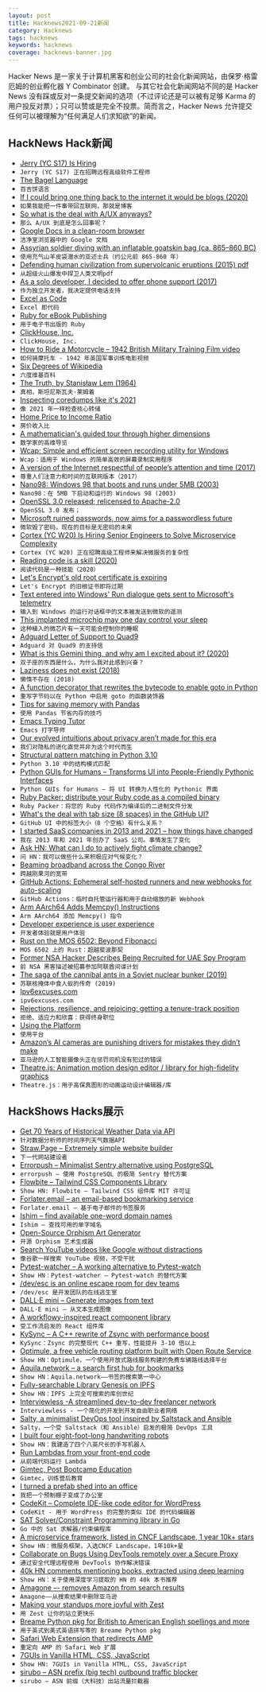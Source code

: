 ```yaml
---
layout: post
title: Hacknews2021-09-21新闻
category: Hacknews
tags: hacknews
keywords: hacknews
coverage: hacknews-banner.jpg
---
```


Hacker News 是一家关于计算机黑客和创业公司的社会化新闻网站，由保罗·格雷厄姆的创业孵化器 Y Combinator 创建。
与其它社会化新闻网站不同的是 Hacker News 没有踩或反对一条提交新闻的选项（不过评论还是可以被有足够 Karma 的用户投反对票）；只可以赞或是完全不投票。简而言之，Hacker News 允许提交任何可以被理解为“任何满足人们求知欲”的新闻。

## HackNews Hack新闻


- [Jerry (YC S17) Is Hiring](https://jobs.lever.co/getjerry/8a65340f-f253-4da6-8259-ad1fe527a7e8)
- `Jerry (YC S17) 正在招聘远程高级软件工程师`
- [The Bagel Language](https://www.brandons.me/blog/the-bagel-language)
- `百吉饼语言`
- [If I could bring one thing back to the internet it would be blogs (2020)](http://tttthis.com/blog/if-i-could-bring-one-thing-back-to-the-internet-it-would-be-blogs)
- `如果我能把一件事带回互联网，那就是博客`
- [So what is the deal with A/UX anyways?](https://virtuallyfun.com/wordpress/2021/09/19/so-what-is-the-deal-with-a-ux-anyways/)
- `那么 A/UX 到底是怎么回事呢？`
- [Google Docs in a clean-room browser](https://www.ekioh.com/devblog/google-docs-in-a-clean-room-browser/)
- `洁净室浏览器中的 Google 文档`
- [Assyrian soldier diving with an inflatable goatskin bag (ca. 865–860 BC)](https://twitter.com/FedeItaliano76/status/1435295257437028352)
- `使用充气山羊皮袋潜水的亚述士兵（约公元前 865-860 年）`
- [Defending human civilization from supervolcanic eruptions (2015) pdf](https://scienceandtechnology.jpl.nasa.gov/sites/default/files/documents/DefendingCivilizationFromSupervolcanos20151015.pdf)
- `从超级火山爆发中捍卫人类文明pdf`
- [As a solo developer, I decided to offer phone support (2017)](http://plumshell.com/2017/11/30/as-a-solo-app-developer-i-decided-to-offer-phone-support-and-this-is-what-happened/)
- `作为独立开发者，我决定提供电话支持`
- [Excel as Code](https://github.com/GavinMendelGleason/excel_as_code)
- `Excel 即代码`
- [Ruby for eBook Publishing](https://nts.strzibny.name/ruby-for-ebook-publishing/)
- `用于电子书出版的 Ruby`
- [ClickHouse, Inc.](https://github.com/ClickHouse/ClickHouse/blob/master/website/blog/en/2021/clickhouse-inc.md)
- `ClickHouse, Inc.`
- [How to Ride a Motorcycle – 1942 British Military Training Film video](https://www.youtube.com/watch?v=Q7OPLWQJYKg)
- `如何骑摩托车 - 1942 年英国军事训练电影视频`
- [Six Degrees of Wikipedia](https://www.sixdegreesofwikipedia.com/)
- `六度维基百科`
- [The Truth, by Stanisław Lem (1964)](https://thereader.mitpress.mit.edu/the-truth-by-stanislaw-lem/)
- `真相，斯坦尼斯瓦夫·莱姆着`
- [Inspecting coredumps like it's 2021](https://nixos.mayflower.consulting/blog/2021/09/06/coredumpctl/)
- `像 2021 年一样检查核心转储`
- [Home Price to Income Ratio](https://www.longtermtrends.net/home-price-median-annual-income-ratio/)
- `房价收入比`
- [A mathematician's guided tour through higher dimensions](https://www.quantamagazine.org/a-mathematicians-guided-tour-through-high-dimensions-20210913/)
- `数学家的高维导览`
- [Wcap: Simple and efficient screen recording utility for Windows](https://github.com/mmozeiko/wcap)
- `Wcap：适用于 Windows 的简单高效的屏幕录制实用程序`
- [A version of the Internet respectful of people’s attention and time (2017)](https://girardin.medium.com/after-the-big-now-f0a3f1857294)
- `尊重人们注意力和时间的互联网版本（2017）`
- [Nano98: Windows 98 that boots and runs under 5MB (2003)](https://web.archive.org/web/20080306134751/http://www.etek.chalmers.se/~e8gus/nano98/)
- `Nano98：在 5MB 下启动和运行的 Windows 98 (2003)`
- [OpenSSL 3.0 released; relicensed to Apache-2.0](https://lwn.net/Articles/868536/)
- `OpenSSL 3.0 发布；`
- [Microsoft ruined passwords, now aims for a passwordless future](https://puri.sm/posts/microsoft-ruined-passwords-now-aims-for-a-passwordless-future/)
- `微软毁了密码，现在的目标是无密码的未来`
- [Cortex (YC W20) Is Hiring Senior Engineers to Solve Microservice Complexity](https://jobs.ashbyhq.com/cortex/c26bd57b-97d3-41fc-accd-fbf24c4e917a)
- `Cortex (YC W20) 正在招聘高级工程师来解决微服务的复杂性`
- [Reading code is a skill (2020)](https://trishagee.com/2020/09/07/reading-code-is-a-skill/)
- `阅读代码是一种技能（2020）`
- [Let's Encrypt's old root certificate is expiring](https://scotthelme.co.uk/lets-encrypt-old-root-expiration/)
- `Let's Encrypt 的旧根证书即将过期`
- [Text entered into Windows' Run dialogue gets sent to Microsoft's telemetry](https://twitter.com/netresec/status/1440036446291693574)
- `输入到 Windows 的运行对话框中的文本被发送到微软的遥测`
- [This implanted microchip may one day control your sleep](https://www.freethink.com/technology/a-microchip-may-revolutionize-how-we-treat-diseases)
- `这种植入的微芯片有一天可能会控制你的睡眠`
- [Adguard Letter of Support to Quad9](https://adguard.com/en/blog/adguard-quad9-statement.html)
- `Adguard 对 Quad9 的支持信`
- [What is this Gemini thing, and why am I excited about it? (2020)](https://drewdevault.com/2020/11/01/What-is-Gemini-anyway.html)
- `双子座的东西是什么，为什么我对此感到兴奋？ `
- [Laziness does not exist (2018)](https://humanparts.medium.com/laziness-does-not-exist-3af27e312d01)
- `懒惰不存在 (2018)`
- [A function decorator that rewrites the bytecode to enable goto in Python](https://github.com/snoack/python-goto)
- `重写字节码以在 Python 中启用 goto 的函数装饰器`
- [Tips for saving memory with Pandas](https://marcobonzanini.com/2021/09/15/tips-for-saving-memory-with-pandas/)
- `使用 Pandas 节省内存的技巧`
- [Emacs Typing Tutor](https://connorberry.com/2021/08/20/emacs-typing-tutor/)
- `Emacs 打字导师`
- [Our evolved intuitions about privacy aren’t made for this era](https://psyche.co/ideas/our-evolved-intuitions-about-privacy-arent-made-for-this-era)
- `我们对隐私的进化直觉并非为这个时代而生`
- [Structural pattern matching in Python 3.10](https://benhoyt.com/writings/python-pattern-matching/)
- `Python 3.10 中的结构模式匹配`
- [Python GUIs for Humans – Transforms UI into People-Friendly Pythonic Interfaces](https://github.com/PySimpleGUI/PySimpleGUI)
- `Python GUIs for Humans – 将 UI 转换为人性化的 Pythonic 界面`
- [Ruby Packer: distribute your Ruby code as a compiled binary](https://github.com/pmq20/ruby-packer)
- `Ruby Packer：将您的 Ruby 代码作为编译后的二进制文件分发`
- [What's the deal with tab size (8 spaces) in the GitHub UI?](https://github.community/t/whats-the-deal-with-tab-sizes-on-github-gists/954)
- `GitHub UI 中的标签大小（8 个空格）有什么关系？`
- [I started SaaS companies in 2013 and 2021 – how things have changed](https://blog.airplane.dev/i-started-a-saas-company-in-2013-and-2021-heres-how-its-changed/)
- `我在 2013 年和 2021 年创办了 SaaS 公司。事情发生了变化`
- [Ask HN: What can I do to actively fight climate change?](item?id=28601257)
- `问 HN：我可以做些什么来积极应对气候变化？`
- [Beaming broadband across the Congo River](https://x.company/blog/posts/taara-beaming-broadband-across-congo/)
- `跨越刚果河的宽带`
- [GitHub Actions: Ephemeral self-hosted runners and new webhooks for auto-scaling](https://github.blog/changelog/2021-09-20-github-actions-ephemeral-self-hosted-runners-new-webhooks-for-auto-scaling/)
- `GitHub Actions：临时自托管运行器和用于自动缩放的新 Webhook`
- [Arm AArch64 Adds Memcpy() Instructions](https://community.arm.com/developer/ip-products/processors/b/processors-ip-blog/posts/arm-a-profile-architecture-developments-2021)
- `Arm AArch64 添加 Memcpy() 指令`
- [Developer experience is user experience](https://www.mikebrevoort.com/post/002-developer-experience-is-user-experience)
- `开发者体验就是用户体验`
- [Rust on the MOS 6502: Beyond Fibonacci](https://gergo.erdi.hu/blog/2021-09-18-rust_on_the_mos_6502__beyond_fibonacci/)
- `MOS 6502 上的 Rust：超越斐波那契`
- [Former NSA Hacker Describes Being Recruited for UAE Spy Program](https://zetter.substack.com/p/former-nsa-hacker-describes-being)
- `前 NSA 黑客描述被招募参加阿联酋间谍计划`
- [The saga of the cannibal ants in a Soviet nuclear bunker (2019)](https://www.atlasobscura.com/articles/cannibal-ants-soviet-nuclear-bunker)
- `苏联核掩体中食人蚁的传奇 (2019)`
- [Ipv6excuses.com](https://ipv6excuses.com/)
- `ipv6excuses.com`
- [Rejections, resilience, and rejoicing: getting a tenure-track position](https://bastian.rieck.me/blog/posts/2021/tenure_track/)
- `拒绝、适应力和欣喜：获得终身职位`
- [Using the Platform](https://elisehe.in/2021/08/22/using-the-platform)
- `使用平台`
- [Amazon’s AI cameras are punishing drivers for mistakes they didn’t make](https://www.vice.com/en/article/88npjv/amazons-ai-cameras-are-punishing-drivers-for-mistakes-they-didnt-make)
- `亚马逊的人工智能摄像头正在惩罚司机没有犯过的错误`
- [Theatre.js: Animation motion design editor / library for high-fidelity graphics](https://github.com/AriaMinaei/theatre)
- `Theatre.js：用于高保真图形的动画运动设计编辑器/库`


## HackShows Hacks展示

- [ Get 70 Years of Historical Weather Data via API](https://oikolab.com)
- `针对数据分析师的时间序列天气数据API`
- [ Straw.Page – Extremely simple website builder](https://straw.page/start)
- `下一代网站建设者`
- [ Errorpush – Minimalist Sentry alternative using PostgreSQL](https://github.com/hauxir/errorpush)
- `errorpush – 使用 PostgreSQL 的极简 Sentry 替代方案`
- [ Flowbite – Tailwind CSS Components Library](https://flowbite.com/docs/getting-started/introduction/)
- `Show HN: Flowbite – Tailwind CSS 组件库 MIT 许可证`
- [ Forlater.email – an email-based bookmarking service](https://forlater.email)
- `Forlater.email – 基于电子邮件的书签服务`
- [ Ishim – find available one-word domain names](https://ish.im/)
- `Ishim – 查找可用的单字域名`
- [ Open-Source Orphism Art Generator](https://tool.graphics/orphism)
- `开源 Orphism 艺术生成器`
- [ Search YouTube videos like Google without distractions](https://yougle.page/)
- `像谷歌一样搜索 YouTube 视频，不受干扰`
- [ Pytest-watcher – A working alternative to Pytest-watch](https://github.com/olzhasar/pytest-watcher)
- `Show HN：Pytest-watcher – Pytest-watch 的替代方案`
- [ /dev/esc is an online escape room for dev teams](https://www.dev-esc.com)
- `/dev/esc 是开发团队的在线逃生室`
- [ DALL·E mini – Generate images from text](https://huggingface.co/spaces/flax-community/dalle-mini)
- `DALL·E mini – 从文本生成图像`
- [ A workflowy-inspired react component library](https://github.com/davidmnoll/chkflow)
- `受工作流启发的 React 组件库`
- [ KySync – A C++ rewrite of Zsync with performance boost](https://kyall.notion.site/KySync-v1-0-29eaad446308449a8c9a2373850eed62)
- `KySync：Zsync 的完整现代 C++ 重写，性能提升 3-10 倍以上`
- [ Optimule, a free vehicle routing platform built with Open Route Service](https://optimule.com/)
- `Show HN：Optimule，一个使用开放式路线服务构建的免费车辆路线选择平台`
- [ Aquila.network – a search first hub for bookmarks](https://aquila.network)
- `Show HN：Aquila.network——书签的搜索第一中心`
- [ Fully-searchable Library Genesis on IPFS](https://libgen.fun/dweb.html)
- `Show HN：IPFS 上完全可搜索的库创世纪`
- [ Interviewless -A streamlined dev-to-dev freelancer network](https://interviewless.com)
- `Interviewless - 一个简化的开发到开发自由职业者网络`
- [ Salty, a minimalist DevOps tool inspired by Saltstack and Ansible](https://github.com/mattbillenstein/salty)
- `Salty，一个受 Saltstack（和 Ansible）启发的极简 DevOps 工具`
- [ I built four eight-foot-long handwriting robots](https://twitter.com/aarondfrancis/status/1438888219471491074)
- `Show HN：我建造了四个八英尺长的手写机器人`
- [ Run Lambdas from your front-end code](https://merebase.com)
- `从前端代码运行 Lambda`
- [ Gimtec, Post Bootcamp Education](https://www.gimtec.io/)
- `Gimtec，训练营后教育`
- [ I turned a prefab shed into an office](https://twitter.com/aarondfrancis/status/1333866090573811723)
- `我把一个预制棚子变成了办公室`
- [ CodeKit – Complete IDE-like code editor for WordPress](https://www.codekitwp.com)
- `CodeKit - 用于 WordPress 的完整的类似 IDE 的代码编辑器`
- [ SAT Solver/Constraint Programming library in Go](https://github.com/irfansharif/solver)
- `Go 中的 Sat 求解器/约束编程库`
- [ A microservice framework, listed in CNCF Landscape, 1 year 10k+ stars](https://github.com/zeromicro/go-zero)
- `Show HN：微服务框架，入选CNCF Landscape，1年10k+星`
- [ Collaborate on Bugs Using DevTools remotely over a Secure Proxy](https://github.com/i5ik/secure-remote-devtools)
- `通过安全代理远程使用 DevTools 协作解决错误`
- [ 40k HN comments mentioning books, extracted using deep learning](https://hacker-recommended-books.vercel.app/category/0/all-time/page/0/0)
- `Show HN：关于使用深度学习提取的 HN 的 40k 本书推荐`
- [ Amagone –- removes Amazon from search results](item?id=28595539)
- `Amagone——从搜索结果中删除亚马逊`
- [ Making your standups more joyful with Zest](https://zest.crowdparty.app/)
- `用 Zest 让你的站立更快乐`
- [ Breame Python pkg for British to American English spellings and more](https://github.com/cdpierse/breame)
- `用于英式到美式英语拼写等的 Breame Python pkg`
- [ Safari Web Extension that redirects AMP](https://overamped.app)
- `重定向 AMP 的 Safari Web 扩展`
- [ 7GUIs in Vanilla HTML, CSS, JavaScript](https://7guis.bradwoods.io/)
- `Show HN: 7GUIs in Vanilla HTML, CSS, JavaScript`
- [ sirubo – ASN prefix (big tech) outbound traffic blocker](https://github.com/stutteringsteve/sirubo)
- `sirubo – ASN 前缀（大科技）出站流量拦截器`

